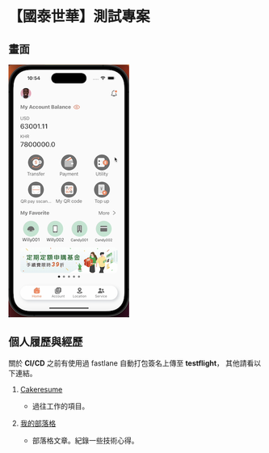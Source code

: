 # 【國泰世華】測試專案

## 畫面
![image](image.png)

## 個人履歷與經歷
關於 __CI/CD__ 之前有使用過 fastlane 自動打包簽名上傳至 __testflight__，
其他請看以下連結。

1. [Cakeresume](https://yi0.tw/cakeresume)
    - 過往工作的項目。
  
2. [我的部落格](https://yi0.tw/blog)
    - 部落格文章。紀錄一些技術心得。
